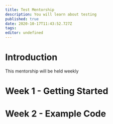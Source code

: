 ```yaml
---
title: Test Mentorship
description: You will learn about testing
published: true
date: 2020-10-17T11:43:52.727Z
tags: 
editor: undefined
---
```


# Introduction

This mentorship will be held weekly

# Week 1 - Getting Started


# Week 2 - Example Code